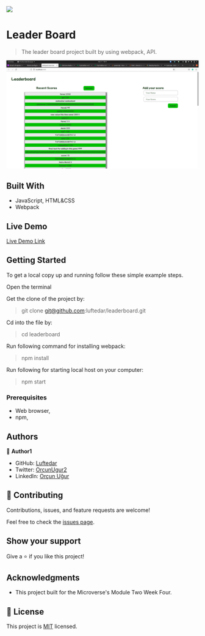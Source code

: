 ![](https://img.shields.io/badge/Microverse-blueviolet)

# Leader Board

> The leader board project built by using webpack, API.

![screenshot](./app_screenshot.png)


## Built With

- JavaScript, HTML&CSS
- Webpack

## Live Demo

[Live Demo Link](https://luftedar.github.io/leaderboard/dist)


## Getting Started

To get a local copy up and running follow these simple example steps.

Open the terminal

Get the clone of the project by:

> git clone git@github.com:luftedar/leaderboard.git

Cd into the file by:

> cd leaderboard

Run following command for installing webpack:

> npm install

Run following for starting local host on your computer:

> npm start

### Prerequisites

- Web browser,
- npm,

## Authors

👤 **Author1**

- GitHub: [Luftedar](https://github.com/luftedar)
- Twitter: [OrcunUgur2](https://twitter.com/OrcunUgur2)
- LinkedIn: [Orçun Uğur](https://www.linkedin.com/in/or%C3%A7un-u%C4%9Fur-089148181/)

## 🤝 Contributing

Contributions, issues, and feature requests are welcome!

Feel free to check the [issues page](../../issues/).

## Show your support

Give a ⭐️ if you like this project!

## Acknowledgments


- This project built for the Microverse's Module Two Week Four.


## 📝 License

This project is [MIT](./MIT.md) licensed.
